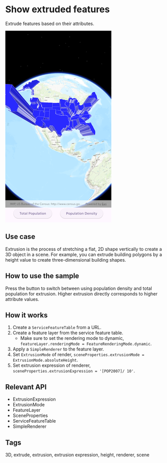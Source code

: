 # Show extruded features

Extrude features based on their attributes.

![Image of show extruded features](show_extruded_features.png)

## Use case

Extrusion is the process of stretching a flat, 2D shape vertically to create a 3D object in a scene. For example, you can extrude building polygons by a height value to create three-dimensional building shapes.

## How to use the sample

Press the button to switch between using population density and total population for extrusion. Higher extrusion directly corresponds to higher attribute values.

## How it works

1. Create a `ServiceFeatureTable` from a URL.
2. Create a feature layer from the service feature table.
   * Make sure to set the rendering mode to dynamic, `featureLayer.renderingMode = FeatureRenderingMode.dynamic`.
3. Apply a `SimpleRenderer` to the feature layer.
4. Set `ExtrusionMode` of render, `sceneProperties.extrusionMode = ExtrusionMode.absoluteHeight`.
5. Set extrusion expression of renderer, `sceneProperties.extrusionExpression = '[POP2007]/ 10'`.

## Relevant API

* ExtrusionExpression
* ExtrusionMode
* FeatureLayer
* SceneProperties
* ServiceFeatureTable
* SimpleRenderer

## Tags

3D, extrude, extrusion, extrusion expression, height, renderer, scene
